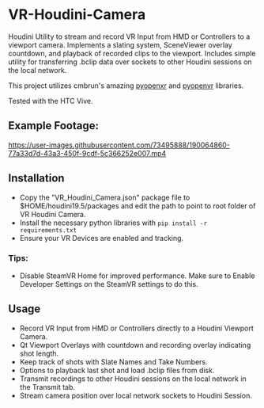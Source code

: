 # VR-Houdini-Camera
Houdini Utility to stream and record VR Input from HMD or Controllers to a viewport camera. Implements a slating system, SceneViewer overlay countdown, and playback of recorded clips to the viewport. Includes simple utility for transferring .bclip data over sockets to other Houdini sessions on the local network.

This project utilizes cmbrun's amazing [pyopenxr](https://github.com/cmbruns/pyopenxr) and [pyopenvr](https://github.com/cmbruns/pyopenvr) libraries.

Tested with the HTC Vive.

## Example Footage:

https://user-images.githubusercontent.com/73495888/190064860-77a33d7d-43a3-450f-9cdf-5c366252e007.mp4

## Installation
* Copy the "VR_Houdini_Camera.json" package file to $HOME/houdini19.5/packages and edit the path to point to root folder of VR Houdini Camera.
* Install the necessary python libraries with `pip install -r requirements.txt`
* Ensure your VR Devices are enabled and tracking.

### Tips:
* Disable SteamVR Home for improved performance. Make sure to Enable Developer Settings on the SteamVR settings to do this.

## Usage
* Record VR Input from HMD or Controllers directly to a Houdini Viewport Camera.
* Qt Viewport Overlays with countdown and recording overlay indicating shot length.
* Keep track of shots with Slate Names and Take Numbers.
* Options to playback last shot and load .bclip files from disk.
* Transmit recordings to other Houdini sessions on the local network in the Transmit tab.
* Stream camera position over local network sockets to Houdini Session.

